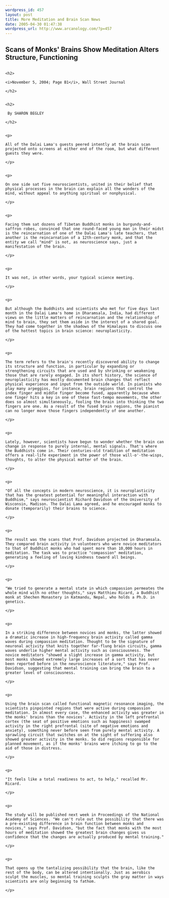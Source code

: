 ```yaml
--- 
wordpress_id: 457
layout: post
title: More Meditation and Brain Scan News
date: 2005-04-30 01:47:38
wordpress_url: http://www.arcanology.com/?p=457
---
```

<h2>
                                                                                                                                                                                                                                                                                                                                                                                                                                                                                                                                                                                                                                                                                                            Scans of Monks' Brains Show Meditation Alters Structure, Functioning
                                                                                                                                                                                                                                                                                                                                                                                                                                                                                                                                                                                                                                                                                                          </h2>
                                                                                                                                                                                                                                                                                                                                                                                                                                                                                                                                                                                                                                                                                                          
                                                                                                                                                                                                                                                                                                                                                                                                                                                                                                                                                                                                                                                                                                          <h2>
                                                                                                                                                                                                                                                                                                                                                                                                                                                                                                                                                                                                                                                                                                            <i>November 5, 2004; Page B1</i>, Wall Street Journal
                                                                                                                                                                                                                                                                                                                                                                                                                                                                                                                                                                                                                                                                                                          </h2>
                                                                                                                                                                                                                                                                                                                                                                                                                                                                                                                                                                                                                                                                                                          
                                                                                                                                                                                                                                                                                                                                                                                                                                                                                                                                                                                                                                                                                                          <h2>
                                                                                                                                                                                                                                                                                                                                                                                                                                                                                                                                                                                                                                                                                                             By SHARON BEGLEY
                                                                                                                                                                                                                                                                                                                                                                                                                                                                                                                                                                                                                                                                                                          </h2>
                                                                                                                                                                                                                                                                                                                                                                                                                                                                                                                                                                                                                                                                                                          
                                                                                                                                                                                                                                                                                                                                                                                                                                                                                                                                                                                                                                                                                                          <p>
                                                                                                                                                                                                                                                                                                                                                                                                                                                                                                                                                                                                                                                                                                            All of the Dalai Lama's guests peered intently at the brain scan projected onto screens at either end of the room, but what different guests they were.
                                                                                                                                                                                                                                                                                                                                                                                                                                                                                                                                                                                                                                                                                                          </p>
                                                                                                                                                                                                                                                                                                                                                                                                                                                                                                                                                                                                                                                                                                          
                                                                                                                                                                                                                                                                                                                                                                                                                                                                                                                                                                                                                                                                                                          <p>
                                                                                                                                                                                                                                                                                                                                                                                                                                                                                                                                                                                                                                                                                                            On one side sat five neuroscientists, united in their belief that physical processes in the brain can explain all the wonders of the mind, without appeal to anything spiritual or nonphysical.
                                                                                                                                                                                                                                                                                                                                                                                                                                                                                                                                                                                                                                                                                                          </p>
                                                                                                                                                                                                                                                                                                                                                                                                                                                                                                                                                                                                                                                                                                          
                                                                                                                                                                                                                                                                                                                                                                                                                                                                                                                                                                                                                                                                                                          <p>
                                                                                                                                                                                                                                                                                                                                                                                                                                                                                                                                                                                                                                                                                                            Facing them sat dozens of Tibetan Buddhist monks in burgundy-and-saffron robes, convinced that one round-faced young man in their midst is the reincarnation of one of the Dalai Lama's late teachers, that another is the reincarnation of a 12th-century monk, and that the entity we call "mind" is not, as neuroscience says, just a manifestation of the brain.
                                                                                                                                                                                                                                                                                                                                                                                                                                                                                                                                                                                                                                                                                                          </p>
                                                                                                                                                                                                                                                                                                                                                                                                                                                                                                                                                                                                                                                                                                          
                                                                                                                                                                                                                                                                                                                                                                                                                                                                                                                                                                                                                                                                                                          <p>
                                                                                                                                                                                                                                                                                                                                                                                                                                                                                                                                                                                                                                                                                                            It was not, in other words, your typical science meeting.
                                                                                                                                                                                                                                                                                                                                                                                                                                                                                                                                                                                                                                                                                                          </p>
                                                                                                                                                                                                                                                                                                                                                                                                                                                                                                                                                                                                                                                                                                          
                                                                                                                                                                                                                                                                                                                                                                                                                                                                                                                                                                                                                                                                                                          <p>
                                                                                                                                                                                                                                                                                                                                                                                                                                                                                                                                                                                                                                                                                                            But although the Buddhists and scientists who met for five days last month in the Dalai Lama's home in Dharamsala, India, had different views on the little matters of reincarnation and the relationship of mind to brain, they set them aside in the interest of a shared goal. They had come together in the shadows of the Himalayas to discuss one of the hottest topics in brain science: neuroplasticity.
                                                                                                                                                                                                                                                                                                                                                                                                                                                                                                                                                                                                                                                                                                          </p>
                                                                                                                                                                                                                                                                                                                                                                                                                                                                                                                                                                                                                                                                                                          
                                                                                                                                                                                                                                                                                                                                                                                                                                                                                                                                                                                                                                                                                                          <p>
                                                                                                                                                                                                                                                                                                                                                                                                                                                                                                                                                                                                                                                                                                            The term refers to the brain's recently discovered ability to change its structure and function, in particular by expanding or strengthening circuits that are used and by shrinking or weakening those that are rarely engaged. In its short history, the science of neuroplasticity has mostly documented brain changes that reflect physical experience and input from the outside world. In pianists who play many arpeggios, for instance, brain regions that control the index finger and middle finger become fused, apparently because when one finger hits a key in one of these fast-tempo movements, the other does so almost simultaneously, fooling the brain into thinking the two fingers are one. As a result of the fused brain regions, the pianist can no longer move those fingers independently of one another.
                                                                                                                                                                                                                                                                                                                                                                                                                                                                                                                                                                                                                                                                                                          </p>
                                                                                                                                                                                                                                                                                                                                                                                                                                                                                                                                                                                                                                                                                                          
                                                                                                                                                                                                                                                                                                                                                                                                                                                                                                                                                                                                                                                                                                          <p>
                                                                                                                                                                                                                                                                                                                                                                                                                                                                                                                                                                                                                                                                                                            Lately, however, scientists have begun to wonder whether the brain can change in response to purely internal, mental signals. That's where the Buddhists come in. Their centuries-old tradition of meditation offers a real-life experiment in the power of those will-o'-the-wisps, thoughts, to alter the physical matter of the brain.
                                                                                                                                                                                                                                                                                                                                                                                                                                                                                                                                                                                                                                                                                                          </p>
                                                                                                                                                                                                                                                                                                                                                                                                                                                                                                                                                                                                                                                                                                          
                                                                                                                                                                                                                                                                                                                                                                                                                                                                                                                                                                                                                                                                                                          <p>
                                                                                                                                                                                                                                                                                                                                                                                                                                                                                                                                                                                                                                                                                                            "Of all the concepts in modern neuroscience, it is neuroplasticity that has the greatest potential for meaningful interaction with Buddhism," says neuroscientist Richard Davidson of the University of Wisconsin, Madison. The Dalai Lama agreed, and he encouraged monks to donate (temporarily) their brains to science.
                                                                                                                                                                                                                                                                                                                                                                                                                                                                                                                                                                                                                                                                                                          </p>
                                                                                                                                                                                                                                                                                                                                                                                                                                                                                                                                                                                                                                                                                                          
                                                                                                                                                                                                                                                                                                                                                                                                                                                                                                                                                                                                                                                                                                          <p>
                                                                                                                                                                                                                                                                                                                                                                                                                                                                                                                                                                                                                                                                                                            The result was the scans that Prof. Davidson projected in Dharamsala. They compared brain activity in volunteers who were novice meditators to that of Buddhist monks who had spent more than 10,000 hours in meditation. The task was to practice "compassion" meditation, generating a feeling of loving kindness toward all beings.
                                                                                                                                                                                                                                                                                                                                                                                                                                                                                                                                                                                                                                                                                                          </p>
                                                                                                                                                                                                                                                                                                                                                                                                                                                                                                                                                                                                                                                                                                          
                                                                                                                                                                                                                                                                                                                                                                                                                                                                                                                                                                                                                                                                                                          <p>
                                                                                                                                                                                                                                                                                                                                                                                                                                                                                                                                                                                                                                                                                                            "We tried to generate a mental state in which compassion permeates the whole mind with no other thoughts," says Matthieu Ricard, a Buddhist monk at Shechen Monastery in Katmandu, Nepal, who holds a Ph.D. in genetics.
                                                                                                                                                                                                                                                                                                                                                                                                                                                                                                                                                                                                                                                                                                          </p>
                                                                                                                                                                                                                                                                                                                                                                                                                                                                                                                                                                                                                                                                                                          
                                                                                                                                                                                                                                                                                                                                                                                                                                                                                                                                                                                                                                                                                                          <p>
                                                                                                                                                                                                                                                                                                                                                                                                                                                                                                                                                                                                                                                                                                            In a striking difference between novices and monks, the latter showed a dramatic increase in high-frequency brain activity called gamma waves during compassion meditation. Thought to be the signature of neuronal activity that knits together far-flung brain circuits, gamma waves underlie higher mental activity such as consciousness. The novice meditators "showed a slight increase in gamma activity, but most monks showed extremely large increases of a sort that has never been reported before in the neuroscience literature," says Prof. Davidson, suggesting that mental training can bring the brain to a greater level of consciousness.
                                                                                                                                                                                                                                                                                                                                                                                                                                                                                                                                                                                                                                                                                                          </p>
                                                                                                                                                                                                                                                                                                                                                                                                                                                                                                                                                                                                                                                                                                          
                                                                                                                                                                                                                                                                                                                                                                                                                                                                                                                                                                                                                                                                                                          <p>
                                                                                                                                                                                                                                                                                                                                                                                                                                                                                                                                                                                                                                                                                                            Using the brain scan called functional magnetic resonance imaging, the scientists pinpointed regions that were active during compassion meditation. In almost every case, the enhanced activity was greater in the monks' brains than the novices'. Activity in the left prefrontal cortex (the seat of positive emotions such as happiness) swamped activity in the right prefrontal (site of negative emotions and anxiety), something never before seen from purely mental activity. A sprawling circuit that switches on at the sight of suffering also showed greater activity in the monks. So did regions responsible for planned movement, as if the monks' brains were itching to go to the aid of those in distress.
                                                                                                                                                                                                                                                                                                                                                                                                                                                                                                                                                                                                                                                                                                          </p>
                                                                                                                                                                                                                                                                                                                                                                                                                                                                                                                                                                                                                                                                                                          
                                                                                                                                                                                                                                                                                                                                                                                                                                                                                                                                                                                                                                                                                                          <p>
                                                                                                                                                                                                                                                                                                                                                                                                                                                                                                                                                                                                                                                                                                            "It feels like a total readiness to act, to help," recalled Mr. Ricard.
                                                                                                                                                                                                                                                                                                                                                                                                                                                                                                                                                                                                                                                                                                          </p>
                                                                                                                                                                                                                                                                                                                                                                                                                                                                                                                                                                                                                                                                                                          
                                                                                                                                                                                                                                                                                                                                                                                                                                                                                                                                                                                                                                                                                                          <p>
                                                                                                                                                                                                                                                                                                                                                                                                                                                                                                                                                                                                                                                                                                            The study will be published next week in Proceedings of the National Academy of Sciences. "We can't rule out the possibility that there was a pre-existing difference in brain function between monks and novices," says Prof. Davidson, "but the fact that monks with the most hours of meditation showed the greatest brain changes gives us confidence that the changes are actually produced by mental training."
                                                                                                                                                                                                                                                                                                                                                                                                                                                                                                                                                                                                                                                                                                          </p>
                                                                                                                                                                                                                                                                                                                                                                                                                                                                                                                                                                                                                                                                                                          
                                                                                                                                                                                                                                                                                                                                                                                                                                                                                                                                                                                                                                                                                                          <p>
                                                                                                                                                                                                                                                                                                                                                                                                                                                                                                                                                                                                                                                                                                            That opens up the tantalizing possibility that the brain, like the rest of the body, can be altered intentionally. Just as aerobics sculpt the muscles, so mental training sculpts the gray matter in ways scientists are only beginning to fathom.
                                                                                                                                                                                                                                                                                                                                                                                                                                                                                                                                                                                                                                                                                                          </p>